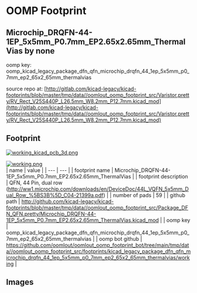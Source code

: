 # OOMP Footprint  
## Microchip_DRQFN-44-1EP_5x5mm_P0.7mm_EP2.65x2.65mm_ThermalVias  by none  
  
oomp key: oomp_kicad_legacy_package_dfn_qfn_microchip_drqfn_44_1ep_5x5mm_p0_7mm_ep2_65x2_65mm_thermalvias  
  
source repo at: [http://gitlab.com/kicad-legacy/kicad-footprints/blob/master/tmp/data//oomlout_oomp_footprint_src/Varistor.pretty/RV_Rect_V25S440P_L26.5mm_W8.2mm_P12.7mm.kicad_mod](http://gitlab.com/kicad-legacy/kicad-footprints/blob/master/tmp/data//oomlout_oomp_footprint_src/Varistor.pretty/RV_Rect_V25S440P_L26.5mm_W8.2mm_P12.7mm.kicad_mod)  
## Footprint  
  
[![working_kicad_pcb_3d.png](working_kicad_pcb_3d_600.png)](working_kicad_pcb_3d.png)  
  
[![working.png](working_600.png)](working.png)  
| name | value | 
| --- | --- | 
| footprint name | Microchip_DRQFN-44-1EP_5x5mm_P0.7mm_EP2.65x2.65mm_ThermalVias | 
| footprint description | QFN, 44 Pin, dual row (http://ww1.microchip.com/downloads/en/DeviceDoc/44L_VQFN_5x5mm_Dual_Row_%5BS3B%5D_C04-21399a.pdf) | 
| number of pads | 59 | 
| github path | http://github.com/kicad-legacy/kicad-footprints/blob/master/tmp/data//oomlout_oomp_footprint_src/Package_DFN_QFN.pretty/Microchip_DRQFN-44-1EP_5x5mm_P0.7mm_EP2.65x2.65mm_ThermalVias.kicad_mod | 
| oomp key | oomp_kicad_legacy_package_dfn_qfn_microchip_drqfn_44_1ep_5x5mm_p0_7mm_ep2_65x2_65mm_thermalvias | 
| oomp bot github | https://github.com/oomlout/oomlout_oomp_footprint_bot/tree/main/tmp/data//oomlout_oomp_footprint_src/footprints/kicad_legacy_package_dfn_qfn_microchip_drqfn_44_1ep_5x5mm_p0_7mm_ep2_65x2_65mm_thermalvias/working | 
## Images  
